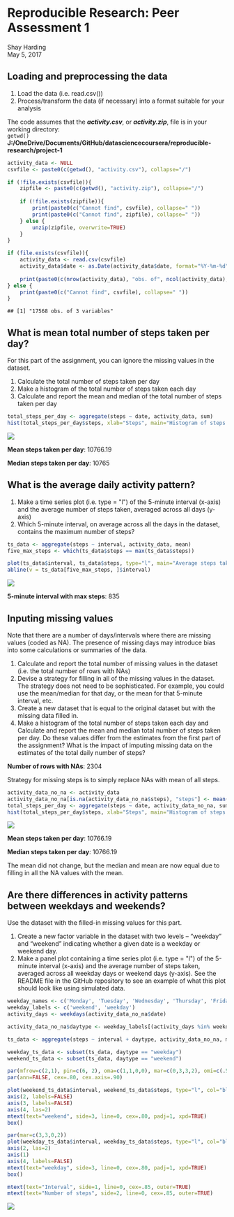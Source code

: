 # Reproducible Research: Peer Assessment 1
Shay Harding  
May 5, 2017  



## Loading and preprocessing the data
1. Load the data (i.e. read.csv())
2. Process/transform the data (if necessary) into a format suitable for your analysis

The code assumes that the ***activity.csv***, or ***activity.zip***, file is in your working directory:  
```getwd()``` **J:/OneDrive/Documents/GitHub/datasciencecoursera/reproducible-research/project-1**


```r
activity_data <- NULL
csvfile <- paste0(c(getwd(), "activity.csv"), collapse="/")

if (!file.exists(csvfile)){
    zipfile <- paste0(c(getwd(), "activity.zip"), collapse="/")
    
    if (!file.exists(zipfile)){
        print(paste0(c("Cannot find", csvfile), collapse=" "))
        print(paste0(c("Cannot find", zipfile), collapse=" "))
    } else {
        unzip(zipfile, overwrite=TRUE)
    }
}

if (file.exists(csvfile)){
    activity_data <- read.csv(csvfile)
    activity_data$date <- as.Date(activity_data$date, format="%Y-%m-%d")
    
    print(paste0(c(nrow(activity_data), "obs. of", ncol(activity_data), "variables"), collapse=" "))
} else {
    print(paste0(c("Cannot find", csvfile), collapse=" "))
}
```

```
## [1] "17568 obs. of 3 variables"
```

## What is mean total number of steps taken per day?

For this part of the assignment, you can ignore the missing values in the dataset.

1. Calculate the total number of steps taken per day
2. Make a histogram of the total number of steps taken each day
3. Calculate and report the mean and median of the total number of steps taken per day


```r
total_steps_per_day <- aggregate(steps ~ date, activity_data, sum)
hist(total_steps_per_day$steps, xlab="Steps", main="Histogram of steps taken per day")
```

![](main_files/figure-html/unnamed-chunk-2-1.png)<!-- -->

**Mean steps taken per day**: 10766.19

**Median steps taken per day**: 10765

## What is the average daily activity pattern?
1. Make a time series plot (i.e. type = "l") of the 5-minute interval (x-axis) and the average number of steps taken, averaged across all days (y-axis)
2. Which 5-minute interval, on average across all the days in the dataset, contains the maximum number of steps?


```r
ts_data <- aggregate(steps ~ interval, activity_data, mean)
five_max_steps <- which(ts_data$steps == max(ts_data$steps))

plot(ts_data$interval, ts_data$steps, type="l", main="Average steps taken by 5-minute interval", xlab="5-minute interval", ylab="Average steps")
abline(v = ts_data[five_max_steps, ]$interval)
```

![](main_files/figure-html/unnamed-chunk-3-1.png)<!-- -->

**5-minute interval with max steps**: 835

## Inputing missing values

Note that there are a number of days/intervals where there are missing values (coded as NA). The presence of missing days may introduce bias into some calculations or summaries of the data.  

1. Calculate and report the total number of missing values in the dataset (i.e. the total number of rows with NAs)
2. Devise a strategy for filling in all of the missing values in the dataset. The strategy does not need to be sophisticated. For example, you could use the mean/median for that day, or the mean for that 5-minute interval, etc.
3. Create a new dataset that is equal to the original dataset but with the missing data filled in.
4. Make a histogram of the total number of steps taken each day and Calculate and report the mean and median total number of steps taken per day. Do these values differ from the estimates from the first part of the assignment? What is the impact of imputing missing data on the estimates of the total daily number of steps?

**Number of rows with NAs**: 2304

Strategy for missing steps is to simply replace NAs with mean of all steps.


```r
activity_data_no_na <- activity_data
activity_data_no_na[is.na(activity_data_no_na$steps), "steps"] <- mean(activity_data$steps, na.rm=TRUE)
total_steps_per_day <- aggregate(steps ~ date, activity_data_no_na, sum)
hist(total_steps_per_day$steps, xlab="Steps", main="Histogram of steps taken per day")
```

![](main_files/figure-html/unnamed-chunk-4-1.png)<!-- -->

**Mean steps taken per day**: 10766.19

**Median steps taken per day**: 10766.19

The mean did not change, but the median and mean are now equal due to filling in all the NA values with the mean.

## Are there differences in activity patterns between weekdays and weekends?

Use the dataset with the filled-in missing values for this part.

1. Create a new factor variable in the dataset with two levels – “weekday” and “weekend” indicating whether a given date is a weekday or weekend day.
2. Make a panel plot containing a time series plot (i.e. type = "l") of the 5-minute interval (x-axis) and the average number of steps taken, averaged across all weekday days or weekend days (y-axis). See the README file in the GitHub repository to see an example of what this plot should look like using simulated data.


```r
weekday_names <- c('Monday', 'Tuesday', 'Wednesday', 'Thursday', 'Friday')
weekday_labels <- c('weekend', 'weekday')
activity_days <- weekdays(activity_data_no_na$date)

activity_data_no_na$daytype <- weekday_labels[(activity_days %in% weekday_names)+1L]

ts_data <- aggregate(steps ~ interval + daytype, activity_data_no_na, mean)

weekday_ts_data <- subset(ts_data, daytype == "weekday")
weekend_ts_data <- subset(ts_data, daytype == "weekend")

par(mfrow=c(2,1), pin=c(6, 2), oma=c(1,1,0,0), mar=c(0,3,3,2), omi=c(.5,.5,.5,.5))
par(ann=FALSE, cex=.80, cex.axis=.90)

plot(weekend_ts_data$interval, weekend_ts_data$steps, type="l", col="blue", axes=FALSE)
axis(2, labels=FALSE)
axis(3, labels=FALSE)
axis(4, las=2)
mtext(text="weekend", side=3, line=0, cex=.80, padj=1, xpd=TRUE)
box()

par(mar=c(3,3,0,2))
plot(weekday_ts_data$interval, weekday_ts_data$steps, type="l", col="blue", axes=FALSE)
axis(2, las=2)
axis(1)
axis(4, labels=FALSE)
mtext(text="weekday", side=3, line=0, cex=.80, padj=1, xpd=TRUE)
box()

mtext(text="Interval", side=1, line=0, cex=.85, outer=TRUE)
mtext(text="Number of steps", side=2, line=0, cex=.85, outer=TRUE)
```

![](main_files/figure-html/unnamed-chunk-5-1.png)<!-- -->

